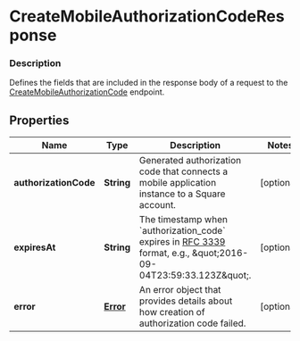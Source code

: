 
# CreateMobileAuthorizationCodeResponse

### Description

Defines the fields that are included in the response body of a request to the [CreateMobileAuthorizationCode](#endpoint-createmobileauthorizationcode) endpoint.

## Properties
Name | Type | Description | Notes
------------ | ------------- | ------------- | -------------
**authorizationCode** | **String** | Generated authorization code that connects a mobile application instance to a Square account. |  [optional]
**expiresAt** | **String** | The timestamp when &#x60;authorization_code&#x60; expires in [RFC 3339](https://tools.ietf.org/html/rfc3339) format, e.g., \&quot;2016-09-04T23:59:33.123Z\&quot;. |  [optional]
**error** | [**Error**](Error.md) | An error object that provides details about how creation of authorization code failed. |  [optional]



